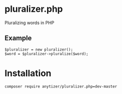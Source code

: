 # pluralizer.php

Pluralizing words in PHP

## Example

    $pluralizer = new pluralizer();
    $word = $pluralizer->pluralize($word);


# Installation

    composer require anytizer/pluralizer.php=dev-master
